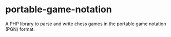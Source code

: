 # portable-game-notation
A PHP library to parse and write chess games in the portable game notation (PGN) format.

